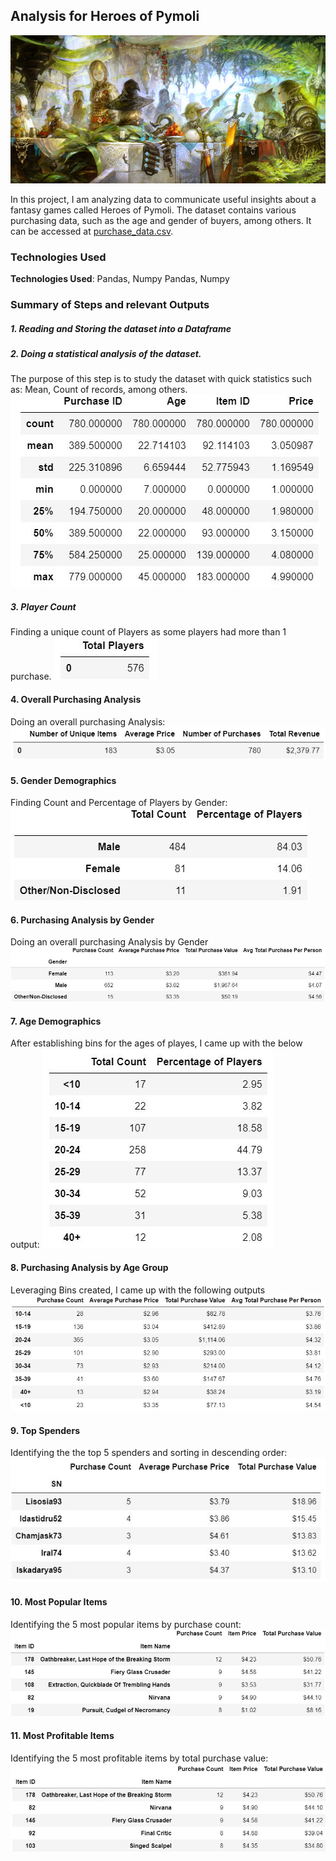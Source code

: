 ## Analysis for Heroes of Pymoli

![Fantasy](Images/Fantasy.jpg)

In this project, I am analyzing data to communicate useful insights about a fantasy games called Heroes of Pymoli. The dataset contains various purchasing data, such as the age and gender of buyers, among others. It can be accessed at [purchase_data.csv](Resources/purchase_data.csv). 

### Technologies Used
**Technologies Used**: Pandas, Numpy
Pandas, Numpy

### Summary of Steps and relevant Outputs

   ##### 1. Reading and Storing the dataset into a Dataframe

  ##### 2. Doing a statistical analysis of the dataset.
  The purpose of this step is to study the dataset with quick statistics such as: Mean, Count of records, among others.
  ![Statistics](Images/Statistics.JPG)

  ##### 3. Player Count
Finding a unique count of Players as some players had more than 1 purchase.
![Player_Count](Images/Player_Count.JPG)

#### 4. Overall Purchasing Analysis
Doing an overall purchasing Analysis:
![Purchasing_Analysis](Images/Purchasing_Analysis.JPG)

#### 5. Gender Demographics
Finding Count and Percentage of Players by Gender: 
![Gender_Demo](Images/Gender_Demo.JPG)

#### 6. Purchasing Analysis by Gender
Doing an overall purchasing Analysis by Gender
![Purchasing_Analysis_Gender](Images/Purchasing_Analysis_Gender.JPG)

#### 7. Age Demographics
After establishing bins for the ages of playes, I came up with the below output:
![Age_Demo](Images/Age_Demographics.JPG)

#### 8. Purchasing Analysis by Age Group
Leveraging Bins created, I came up with the following outputs
![Purchasing_Analysis_Age](Images/Purchasing_Analysis_Age.JPG)

#### 9. Top Spenders
Identifying the the top 5 spenders and sorting in descending order:
![Top_Spenders](Images/Top_Spenders.JPG)

#### 10. Most Popular Items
Identifying the 5 most popular items by purchase count:
![Popular_Items](Images/Popular_Items.JPG)

#### 11. Most Profitable Items
Identifying the 5 most profitable items by total purchase value:
![Profitable_Items](Images/Profitable_Items.JPG)

